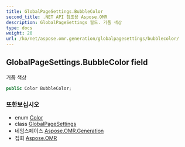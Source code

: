 ```yaml
---
title: GlobalPageSettings.BubbleColor
second_title: .NET API 참조용 Aspose.OMR
description: GlobalPageSettings 필드. 거품 색상
type: docs
weight: 20
url: /ko/net/aspose.omr.generation/globalpagesettings/bubblecolor/
---
```

## GlobalPageSettings.BubbleColor field

거품 색상

```csharp
public Color BubbleColor;
```

### 또한보십시오

* enum [Color](../../color/)
* class [GlobalPageSettings](../)
* 네임스페이스 [Aspose.OMR.Generation](../../globalpagesettings/)
* 집회 [Aspose.OMR](../../../)


